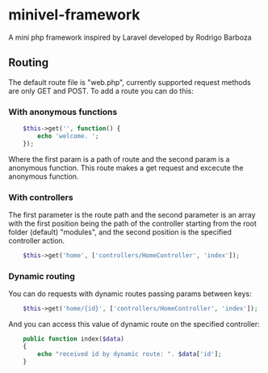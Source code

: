 # minivel-framework
A mini php framework inspired by Laravel developed by Rodrigo Barboza

## Routing
The default route file is "web.php", currently supported request methods are only GET and POST. To add a route you can do this:

### With anonymous functions

```php
    $this->get('', function() {
        echo 'welcome. ';
    });
```

Where the first param is a path of route and the second param is a anonymous function. This route makes a get request and excecute the anonymous function.

### With controllers
The first parameter is the route path and the second parameter is an array with the first position being the path of the controller starting from the root folder (default) "modules", and the second position is the specified controller action.

```php
    $this->get('home', ['controllers/HomeController', 'index']);
```
### Dynamic routing
You can do requests with dynamic routes passing params between keys:

```php
    $this->get('home/{id}', ['controllers/HomeController', 'index']);
```

And you can access this value of dynamic route on the specified controller:

```php
    public function index($data)
    {
        echo "received id by dynamic route: ". $data['id'];
    }
```